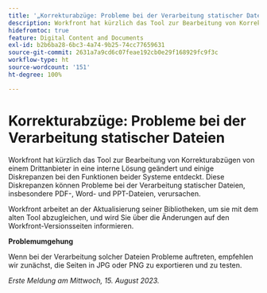 ```yaml
---
title: '„Korrekturabzüge: Probleme bei der Verarbeitung statischer Dateien“'
description: Workfront hat kürzlich das Tool zur Bearbeitung von Korrekturabzügen von einem Drittanbieter in eine interne Lösung geändert und einige Diskrepanzen bei den Funktionen beider Systeme entdeckt. Diese Diskrepanzen können Probleme bei der Verarbeitung statischer Dateien, insbesondere PDF-, Word- und PPT-Dateien, verursachen. Eine Problemumgehung ist verfügbar.
hidefromtoc: true
feature: Digital Content and Documents
exl-id: b2b6ba28-6bc3-4a74-9b25-74cc77659631
source-git-commit: 2631a7a9cd6c07feae192cb0e29f168929fc9f3c
workflow-type: ht
source-wordcount: '151'
ht-degree: 100%

---
```


# Korrekturabzüge: Probleme bei der Verarbeitung statischer Dateien

<!--WF and WFP TOCs-->

Workfront hat kürzlich das Tool zur Bearbeitung von Korrekturabzügen von einem Drittanbieter in eine interne Lösung geändert und einige Diskrepanzen bei den Funktionen beider Systeme entdeckt. Diese Diskrepanzen können Probleme bei der Verarbeitung statischer Dateien, insbesondere PDF-, Word- und PPT-Dateien, verursachen.

Workfront arbeitet an der Aktualisierung seiner Bibliotheken, um sie mit dem alten Tool abzugleichen, und wird Sie über die Änderungen auf den Workfront-Versionsseiten informieren.

**Problemumgehung**

Wenn bei der Verarbeitung solcher Dateien Probleme auftreten, empfehlen wir zunächst, die Seiten in JPG oder PNG zu exportieren und zu testen.

_Erste Meldung am Mittwoch, 15. August 2023._
